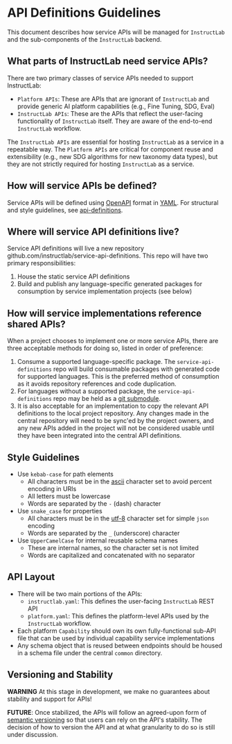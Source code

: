 # API Definitions Guidelines

This document describes how service APIs will be managed for `InstructLab` and the sub-components of the `InstructLab` backend.

## What parts of InstructLab need service APIs?

There are two primary classes of service APIs needed to support InstructLab:

* `Platform APIs`: These are APIs that are ignorant of `InstructLab` and provide generic AI platform capabilities (e.g., Fine Tuning, SDG, Eval)
* `InstructLab APIs`: These are the APIs that reflect the user-facing functionality of `InstructLab` itself. They are aware of the end-to-end `InstructLab` workflow.

The `InstructLab APIs` are essential for hosting `InstructLab` as a service in a repeatable way. The `Platform APIs` are critical for component reuse and extensibility (e.g., new SDG algorithms for new taxonomy data types), but they are not strictly required for hosting `InstructLab` as a service.

## How will service APIs be defined?

Service APIs will be defined using [OpenAPI](https://www.openapis.org/) format in [YAML](https://yaml.org/). For structural and style guidelines, see [api-definitions](../../api-definitions/README.md).

## Where will service API definitions live?

Service API definitions will live a new repository github.com/instructlab/service-api-definitions. This repo will have two primary responsibilities:

1. House the static service API definitions
2. Build and publish any language-specific generated packages for consumption by service implementation projects (see below)

## How will service implementations reference shared APIs?

When a project chooses to implement one or more service APIs, there are three acceptable methods for doing so, listed in order of preference:

1. Consume a supported language-specific package. The `service-api-definitions` repo will build consumable packages with generated code for supported languages. This is the preferred method of consumption as it avoids repository references and code duplication.
2. For languages without a supported package, the `service-api-definitions` repo may be held as a [git submodule](https://www.git-scm.com/book/en/v2/Git-Tools-Submodules).
3. It is also acceptable for an implementation to copy the relevant API definitions to the local project repository. Any changes made in the central repository will need to be sync'ed by the project owners, and any new APIs added in the project will not be considered usable until they have been integrated into the central API definitions.

## Style Guidelines

* Use `kebab-case` for path elements
  * All characters must be in the [ascii](https://www.ascii-code.com/) character set to avoid percent encoding in URIs
  * All letters must be lowercase
  * Words are separated by the `-` (dash) character
* Use `snake_case` for properties
  * All characters must be in the [utf-8](https://www.w3schools.com/charsets/ref_html_utf8.asp) character set for simple `json` encoding
  * Words are separated by the `_` (underscore) character
* Use `UpperCamelCase` for internal reusable schema names
  * These are internal names, so the character set is not limited
  * Words are capitalized and concatenated with no separator

## API Layout

* There will be two main portions of the APIs:
  * `instructlab.yaml`: This defines the user-facing `InstructLab` REST API
  * `platform.yaml`: This defines the platform-level APIs used by the `InstructLab` workflow.
* Each platform `Capability` should own its own fully-functional sub-API file that can be used by individual capability service implementations
* Any schema object that is reused between endpoints should be housed in a schema file under the central `common` directory.

## Versioning and Stability

**WARNING** At this stage in development, we make no guarantees about stability and support for APIs!

**FUTURE**: Once stabilized, the APIs will follow an agreed-upon form of [semantic versioning](https://semver.org/) so that users can rely on the API's stability. The decision of how to version the API and at what granularity to do so is still under discussion.